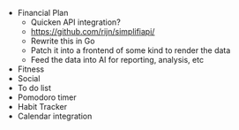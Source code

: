 
- Financial Plan
	- Quicken API integration?
	- https://github.com/rijn/simplifiapi/
	- Rewrite this in Go
	- Patch it into a frontend of some kind to render the data
	- Feed the data into AI for reporting, analysis, etc 
- Fitness
- Social
- To do list
- Pomodoro timer
- Habit Tracker
- Calendar integration